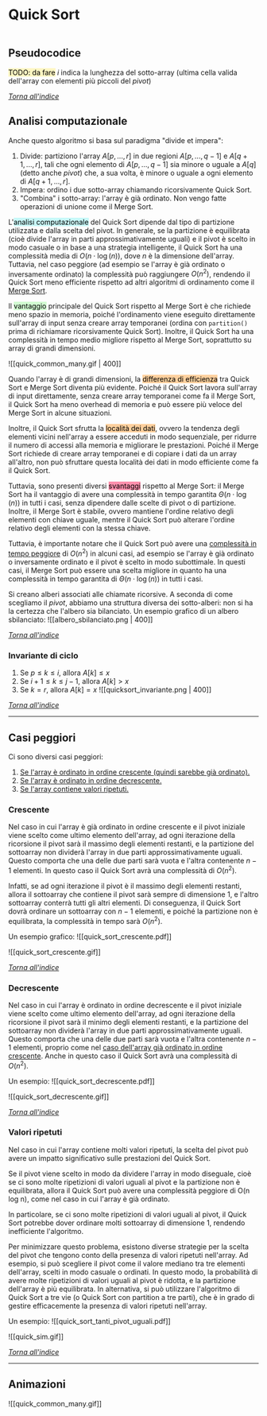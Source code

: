 # Quick Sort
```toc
```

## Pseudocodice
<mark style="background: #FFF3A3A6;">TODO: da fare</mark>
$i$ indica la lunghezza del sotto-array (ultima cella valida dell'array con elementi più piccoli del _pivot_)

[_Torna all'indice_](#quick%20sort)

## Analisi computazionale
Anche questo algoritmo si basa sul paradigma "divide et impera":
1. Divide: partiziono l'array $A[p, ... , r]$ in due regioni $A[p, ... , q-1]$ e $A[q+1, ... , r]$, tali che ogni elemento di $A[p, ... , q-1]$ sia minore o uguale a $A[q]$ (detto anche _pivot_) che, a sua volta, è minore o uguale a ogni elemento di $A[q+1, ... , r]$.
2. Impera: ordino i due sotto-array chiamando ricorsivamente Quick Sort. 
3. "Combina" i sotto-array: l'array è già ordinato. Non vengo fatte operazioni di unione come il Merge Sort.

L'<mark style="background: #ABF7F7A6;">analisi computazionale</mark> del Quick Sort dipende dal tipo di partizione utilizzata e dalla scelta del pivot. In generale, se la partizione è equilibrata (cioè divide l'array in parti approssimativamente uguali) e il pivot è scelto in modo casuale o in base a una strategia intelligente, il Quick Sort ha una complessità media di $O\left({ n \cdot \log(n) }\right)$, dove $n$ è la dimensione dell'array. Tuttavia, nel caso peggiore (ad esempio se l'array è già ordinato o inversamente ordinato) la complessità può raggiungere $O(n^2)$, rendendo il Quick Sort meno efficiente rispetto ad altri algoritmi di ordinamento come il [Merge Sort](02-merge_sort).

Il <mark style="background: #BBFABBA6;">vantaggio</mark> principale del Quick Sort rispetto al Merge Sort è che richiede meno spazio in memoria, poiché l'ordinamento viene eseguito direttamente sull'array di input senza creare array temporanei (ordina con `partition()` prima di richiamare ricorsivamente Quick Sort). Inoltre, il Quick Sort ha una complessità in tempo medio migliore rispetto al Merge Sort, soprattutto su array di grandi dimensioni. 

![[quick_common_many.gif | 400]]

Quando l'array è di grandi dimensioni, la <mark style="background: #FFB86CA6;">differenza di efficienza</mark> tra Quick Sort e Merge Sort diventa più evidente. Poiché il Quick Sort lavora sull'array di input direttamente, senza creare array temporanei come fa il Merge Sort, il Quick Sort ha meno overhead di memoria e può essere più veloce del Merge Sort in alcune situazioni.

Inoltre, il Quick Sort sfrutta la <mark style="background: #FFB86CA6;">località dei dati</mark>, ovvero la tendenza degli elementi vicini nell'array a essere acceduti in modo sequenziale, per ridurre il numero di accessi alla memoria e migliorare le prestazioni. Poiché il Merge Sort richiede di creare array temporanei e di copiare i dati da un array all'altro, non può sfruttare questa località dei dati in modo efficiente come fa il Quick Sort.

Tuttavia, sono presenti diversi <mark style="background: #FF5582A6;">svantaggi</mark> rispetto al Merge Sort: il Merge Sort ha il vantaggio di avere una complessità in tempo garantita $\Theta\left({ n \cdot \log(n) }\right)$ in tutti i casi, senza dipendere dalle scelte di pivot o di partizione. Inoltre, il Merge Sort è stabile, ovvero mantiene l'ordine relativo degli elementi con chiave uguale, mentre il Quick Sort può alterare l'ordine relativo degli elementi con la stessa chiave.

Tuttavia, è importante notare che il Quick Sort può avere una [complessità in tempo peggiore](#casi%20peggiori) di $O(n^2)$ in alcuni casi, ad esempio se l'array è già ordinato o inversamente ordinato e il pivot è scelto in modo subottimale. In questi casi, il Merge Sort può essere una scelta migliore in quanto ha una complessità in tempo garantita di $\Theta\left({ n \cdot \log(n) }\right)$ in tutti i casi.

Si creano alberi associati alle chiamate ricorsive. A seconda di come scegliamo il _pivot_, abbiamo una struttura diversa dei sotto-alberi: non si ha la certezza che l'albero sia bilanciato.
Un esempio grafico di un albero sbilanciato:
![[albero_sbilanciato.png | 400]]

[_Torna all'indice_](#quick%20sort)

### Invariante di ciclo
1. Se $p≤k≤i$, allora $A[k]≤x$
2. Se $i+1≤k≤j-1$, allora $A[k]>x$
3. Se $k=r$, allora $A[k]=x$
![[quicksort_invariante.png | 400]]

[_Torna all'indice_](#quick%20sort)

---

## Casi peggiori
Ci sono diversi casi peggiori:
1. [Se l'array è ordinato in ordine crescente (quindi sarebbe già ordinato).](#crescente)
2. [Se l'array è ordinato in ordine decrescente.](#decrescente)
3. [Se l'array contiene valori ripetuti.](#valori%20ripetuti)

### Crescente
Nel caso in cui l'array è già ordinato in ordine crescente e il pivot iniziale viene scelto come ultimo elemento dell'array, ad ogni iterazione della ricorsione il pivot sarà il massimo degli elementi restanti, e la partizione del sottoarray non dividerà l'array in due parti approssimativamente uguali. Questo comporta che una delle due parti sarà vuota e l'altra contenente $n-1$ elementi. In questo caso il Quick Sort avrà una complessità di $O(n^2)$.

Infatti, se ad ogni iterazione il pivot è il massimo degli elementi restanti, allora il sottoarray che contiene il pivot sarà sempre di dimensione $1$, e l'altro sottoarray conterrà tutti gli altri elementi. Di conseguenza, il Quick Sort dovrà ordinare un sottoarray con $n-1$ elementi, e poiché la partizione non è equilibrata, la complessità in tempo sarà $O(n^2)$.

Un esempio grafico:
![[quick_sort_crescente.pdf]]

![[quick_sort_crescente.gif]]

[_Torna all'indice_](#quick%20sort)

### Decrescente
Nel caso in cui l'array è ordinato in ordine decrescente e il pivot iniziale viene scelto come ultimo elemento dell'array, ad ogni iterazione della ricorsione il pivot sarà il minimo degli elementi restanti, e la partizione del sottoarray non dividerà l'array in due parti approssimativamente uguali. Questo comporta che una delle due parti sarà vuota e l'altra contenente $n-1$ elementi, proprio come nel [caso dell'array già ordinato in ordine crescente](#crescente). Anche in questo caso il Quick Sort avrà una complessità di $O(n^2)$.

Un esempio:
![[quick_sort_decrescente.pdf]]

![[quick_sort_decrescente.gif]]

[_Torna all'indice_](#quick%20sort)

### Valori ripetuti
Nel caso in cui l'array contiene molti valori ripetuti, la scelta del pivot può avere un impatto significativo sulle prestazioni del Quick Sort.

Se il pivot viene scelto in modo da dividere l'array in modo diseguale, cioè se ci sono molte ripetizioni di valori uguali al pivot e la partizione non è equilibrata, allora il Quick Sort può avere una complessità peggiore di O(n log n), come nel caso in cui l'array è già ordinato.

In particolare, se ci sono molte ripetizioni di valori uguali al pivot, il Quick Sort potrebbe dover ordinare molti sottoarray di dimensione 1, rendendo inefficiente l'algoritmo.

Per minimizzare questo problema, esistono diverse strategie per la scelta del pivot che tengono conto della presenza di valori ripetuti nell'array. Ad esempio, si può scegliere il pivot come il valore mediano tra tre elementi dell'array, scelti in modo casuale o ordinati. In questo modo, la probabilità di avere molte ripetizioni di valori uguali al pivot è ridotta, e la partizione dell'array è più equilibrata. In alternativa, si può utilizzare l'algoritmo di Quick Sort a tre vie (o Quick Sort con partition a tre parti), che è in grado di gestire efficacemente la presenza di valori ripetuti nell'array.

Un esempio:
![[quick_sort_tanti_pivot_uguali.pdf]]

![[quick_sim.gif]]

[_Torna all'indice_](#quick%20sort)

---

## Animazioni 
![[quick_common_many.gif]]






